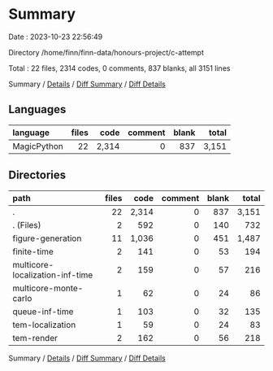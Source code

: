 # Summary

Date : 2023-10-23 22:56:49

Directory /home/finn/finn-data/honours-project/c-attempt

Total : 22 files,  2314 codes, 0 comments, 837 blanks, all 3151 lines

Summary / [Details](details.md) / [Diff Summary](diff.md) / [Diff Details](diff-details.md)

## Languages
| language | files | code | comment | blank | total |
| :--- | ---: | ---: | ---: | ---: | ---: |
| MagicPython | 22 | 2,314 | 0 | 837 | 3,151 |

## Directories
| path | files | code | comment | blank | total |
| :--- | ---: | ---: | ---: | ---: | ---: |
| . | 22 | 2,314 | 0 | 837 | 3,151 |
| . (Files) | 2 | 592 | 0 | 140 | 732 |
| figure-generation | 11 | 1,036 | 0 | 451 | 1,487 |
| finite-time | 2 | 141 | 0 | 53 | 194 |
| multicore-localization-inf-time | 2 | 159 | 0 | 57 | 216 |
| multicore-monte-carlo | 1 | 62 | 0 | 24 | 86 |
| queue-inf-time | 1 | 103 | 0 | 32 | 135 |
| tem-localization | 1 | 59 | 0 | 24 | 83 |
| tem-render | 2 | 162 | 0 | 56 | 218 |

Summary / [Details](details.md) / [Diff Summary](diff.md) / [Diff Details](diff-details.md)